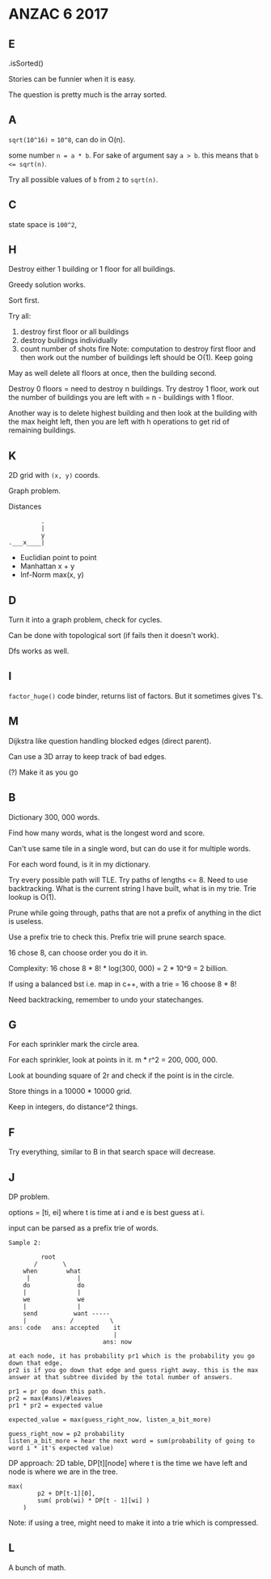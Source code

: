 # ANZAC 6 2017

## E

.isSorted()

Stories can be funnier when it is easy.

The question is pretty much is the array sorted.

## A

`sqrt(10^16)` = `10^8`, can do in O(n).

some number `n = a * b`. For sake of argument say `a > b`.
this means that `b <= sqrt(n)`.

Try all possible values of `b` from `2` to `sqrt(n)`.

## C

state space is `100^2`,

## H

Destroy either 1 building or 1 floor for all buildings.

Greedy solution works.

Sort first.

Try all:
1. destroy first floor or all buildings
2. destroy buildings individually
3. count number of shots fire
Note: computation to destroy first floor and then work out the number of buildings left should be O(1).
Keep going

May as well delete all floors at once, then the building second.

Destroy 0 floors = need to destroy n buildings.
Try destroy 1 floor, work out the number of buildings you are left with = n - buildings with 1 floor.

Another way is to delete highest building and then look at the building with the max height left, then you are left with h operations to get rid of remaining buildings.

## K

2D grid with `(x, y)` coords.

Graph problem.

Distances
```
         .
         |
         y
.___x____|
```
- Euclidian point to point
- Manhattan x + y
- Inf-Norm max(x, y)

## D

Turn it into a graph problem, check for cycles.

Can be done with topological sort (if fails then it doesn't work).

Dfs works as well.

## I

`factor_huge()` code binder, returns list of factors. But it sometimes gives 1's.

## M

Dijkstra like question handling blocked edges (direct parent).

Can use a 3D array to keep track of bad edges.

(?)
Make it as you go

## B

Dictionary 300, 000 words.

Find how many words, what is the longest word and score.

Can't use same tile in a single word, but can do use it for multiple words.

For each word found, is it in my dictionary.

Try every possible path will TLE. Try paths of lengths <= 8. Need to use backtracking. What is the current string I have built, what is in my trie. Trie lookup is O(1).

Prune while going through, paths that are not a prefix of anything in the dict is useless.

Use a prefix trie to check this. Prefix trie will prune search space.

16 chose 8, can choose order you do it in.

Complexity: 16 chose 8 * 8! * log(300, 000) = 2 * 10^9 = 2 billion.

If using a balanced bst i.e. map in c++, with a trie = 16 choose 8 * 8!

Need backtracking, remember to undo your statechanges.

## G

For each sprinkler mark the circle area.

For each sprinkler, look at points in it. m * r^2 = 200, 000, 000.

Look at bounding square of 2r and check if the point is in the circle.

Store things in a 10000 * 10000 grid.

Keep in integers, do distance^2 things.

## F

Try everything, similar to B in that search space will decrease.

## J

DP problem.

options = [ti, ei] where t is time at i and e is best guess at i.

input can be parsed as a prefix trie of words.

```
Sample 2:

         root
       /       \
    when        what
     |             |
    do             do
    |              |
    we             we
    |              |
    send          want -----
    |            /          \
ans: code   ans: accepted    it
                             |
                          ans: now    

at each node, it has probability pr1 which is the probability you go down that edge.
pr2 is if you go down that edge and guess right away. this is the max answer at that subtree divided by the total number of answers.

pr1 = pr go down this path.
pr2 = max(#ans)/#leaves
pr1 * pr2 = expected value

expected_value = max(guess_right_now, listen_a_bit_more)

guess_right_now = p2 probability
listen_a_bit_more = hear the next word = sum(probability of going to word i * it's expected value)
```

DP approach: 2D table, DP[t][node] where t is the time we have left and node is where we are in the tree.
```
max(
        p2 + DP[t-1][0],
        sum( prob(wi) * DP[t - 1][wi] )
    )
```
Note: if using a tree, might need to make it into a trie which is compressed.

## L

A bunch of math.

